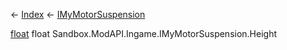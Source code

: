 ← [Index](Api-Index) ← [IMyMotorSuspension](Sandbox.ModAPI.Ingame.IMyMotorSuspension)

[float](System.Single) float Sandbox.ModAPI.Ingame.IMyMotorSuspension.Height